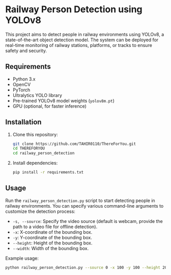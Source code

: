 # Railway Person Detection using YOLOv8

This project aims to detect people in railway environments using YOLOv8, a state-of-the-art object detection model. The system can be deployed for real-time monitoring of railway stations, platforms, or tracks to ensure safety and security.

## Requirements

- Python 3.x
- OpenCV
- PyTorch
- Ultralytics YOLO library
- Pre-trained YOLOv8 model weights (`yolov8m.pt`)
- GPU (optional, for faster inference)

## Installation

1. Clone this repository:
    ```bash
    git clone https://github.com/TAHIR0110/ThereForYou.git
    cd THEREFORYOU
    cd railway_person_detection
    ```

2. Install dependencies:
    ```bash
    pip install -r requirements.txt
    ```


## Usage

Run the `railway_person_detection.py` script to start detecting people in railway environments. You can specify various command-line arguments to customize the detection process:

- `-s, --source`: Specify the video source (default is webcam, provide the path to a video file for offline detection).
- `-x`: X-coordinate of the bounding box.
- `-y`: Y-coordinate of the bounding box.
- `--height`: Height of the bounding box.
- `--width`: Width of the bounding box.

Example usage:
```bash
python railway_person_detection.py --source 0 -x 100 -y 100 --height 200 --width 200
